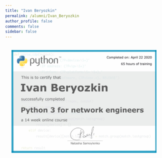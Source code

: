```yaml
---
title: "Ivan Beryozkin"
permalink: /alumni/Ivan_Beryozkin
author_profile: false
comments: false
sidebar: false
---
```


<div style="padding: 20px;">
  <img src="https://raw.githubusercontent.com/pyneng/pyneng.github.io/master/alumni/Ivan_Beryozkin.png" alt="Python for network engineers">
</div>


